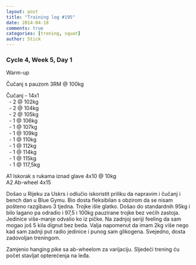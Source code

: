 ```yaml
---
layout: post
title: "Training log #195"
date: 2014-04-18
comments: true
categories: [trening, squat]
author: Stick
---
```


### Cycle 4, Week 5, Day 1  

Warm-up  

Čučanj s pauzom 3RM @ 100kg  

Čučanj - 14x1  
&nbsp; - 2 @ 102kg  
&nbsp; - 2 @ 104kg  
&nbsp; - 2 @ 105kg  
&nbsp; - 1 @ 106kg  
&nbsp; - 1 @ 107kg  
&nbsp; - 1 @ 109kg  
&nbsp; - 1 @ 110kg  
&nbsp; - 1 @ 112kg  
&nbsp; - 1 @ 114kg  
&nbsp; - 1 @ 115kg  
&nbsp; - 1 @ 117,5kg  

A1 Iskorak s rukama iznad glave 4x10 @ 10kg    
A2 Ab-wheel 4x15   

Došao u Rijeku za Uskrs i odlučio iskoristit priliku da napravim i čučanj i bench dan u Blue Gymu. Bio dosta fleksibilan s obzirom da se nisam pošteno razgibavo 3 tjedna. Trojke išle glatko. Došao do standardnih 95kg i bilo lagano pa odradio i 97,5 i 100kg pauzirane trojke bez većih zastoja. Jedinice više-manje odvalio ko iz pičke. Na zadnjoj seriji feeling da sam mogao još 5 kila dignut bez beda. Valja napomenut da imam 2kg više nego kad sam zadnji put radio jedinice i punog sam glikogena. Svejedno, dosta zadovoljan treningom.

Zamjenio hanging pike sa ab-wheelom za varijaciju. Sljedeći trening ću počet stavljat opterećenja na leđa.